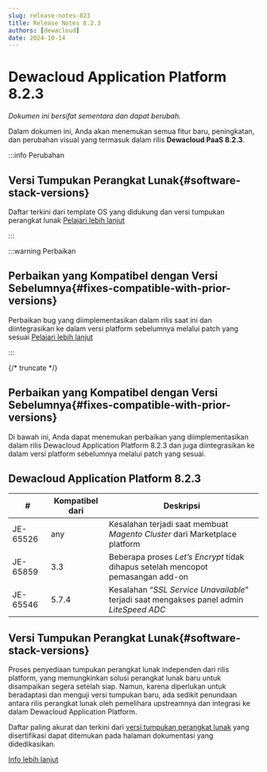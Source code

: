 ```yaml
---
slug: release-notes-823
title: Release Notes 8.2.3
authors: [dewacloud]
date: 2024-10-14
---
```

# Dewacloud Application Platform 8.2.3

_Dokumen ini bersifat sementara dan dapat berubah._

Dalam dokumen ini, Anda akan menemukan semua fitur baru, peningkatan, dan perubahan visual yang termasuk dalam rilis **Dewacloud PaaS 8.2.3**.

:::info Perubahan

## Versi Tumpukan Perangkat Lunak{#software-stack-versions}

Daftar terkini dari template OS yang didukung dan versi tumpukan perangkat lunak [Pelajari lebih lanjut](#software-stack-versions)

:::

:::warning Perbaikan

## Perbaikan yang Kompatibel dengan Versi Sebelumnya{#fixes-compatible-with-prior-versions}

Perbaikan bug yang diimplementasikan dalam rilis saat ini dan diintegrasikan ke dalam versi platform sebelumnya melalui patch yang sesuai [Pelajari lebih lanjut](#fixes-compatible-with-prior-versions)

:::

{/* truncate */}

## Perbaikan yang Kompatibel dengan Versi Sebelumnya{#fixes-compatible-with-prior-versions}

Di bawah ini, Anda dapat menemukan perbaikan yang diimplementasikan dalam rilis Dewacloud Application Platform 8.2.3 dan juga diintegrasikan ke dalam versi platform sebelumnya melalui patch yang sesuai.

Dewacloud Application Platform 8.2.3  
---  
| **#** | **Kompatibel dari** | **Deskripsi**  
---|---|---  
JE-65526 | any | Kesalahan terjadi saat membuat _Magento Cluster_ dari Marketplace platform  
JE-65859 | 3.3 | Beberapa proses _Let’s Encrypt_ tidak dihapus setelah mencopot pemasangan add-on  
JE-65546 | 5.7.4 | Kesalahan “_SSL Service Unavailable_” terjadi saat mengakses panel admin _LiteSpeed ADC_  
  


## Versi Tumpukan Perangkat Lunak{#software-stack-versions}

Proses penyediaan tumpukan perangkat lunak independen dari rilis platform, yang memungkinkan solusi perangkat lunak baru untuk disampaikan segera setelah siap. Namun, karena diperlukan untuk beradaptasi dan menguji versi tumpukan baru, ada sedikit penundaan antara rilis perangkat lunak oleh pemelihara upstreamnya dan integrasi ke dalam Dewacloud Application Platform.

Daftar paling akurat dan terkini dari [versi tumpukan perangkat lunak](<https://docs.dewacloud.com/docs/software-stacks-versions/>) yang disertifikasi dapat ditemukan pada halaman dokumentasi yang didedikasikan.

[Info lebih lanjut](<https://docs.dewacloud.com/docs/software-stacks-versions/>)

